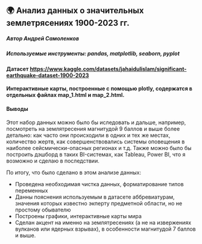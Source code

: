 ##  🌍 Анализ данных о значительных землетрясениях 1900-2023 гг.

##### Автор Андрей Самоленков

##### Используемые инструменты: pandas, matplotlib, seaborn, pyplot

#### Датасет https://www.kaggle.com/datasets/jahaidulislam/significant-earthquake-dataset-1900-2023

**Интерактивные карты, построенные с помощью plotly, содержатся в отдельных файлах map_1.html и map_2.html.**

#### Выводы

Этот набор данных можно было бы иследовать и дальше, например, посмотреть на землятресения магнитудой 9 баллов и выше более детально: как часто они происходили в одних и тех же местах, количество жертв, как совершенствовались системы оповещения в наиболее сейсмически-опасных регионах и т.д. Также можно было бы построить дэшборд в таких BI-системах, как Tableau, Power BI, что я возможно и сделаю в последствии.

По итогу, что было сделано в этом анализе данных:

* Проведена необходимая чистка данных, форматирование типов переменных
* Данны пояснения используемым в датасете аббревиатурам, значения которых известно экперту предметной области, но не простому обывателю
* Построены графики, интерактивные карты мира
* Сделан акцент на именно на землятресениях (а не на извержениях вулканов или ядерных взрывах), в особенности магнитудой 7 баллов и выше.

